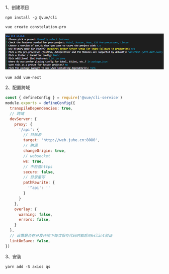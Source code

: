 1、创建项目

```VUE
npm install -g @vue/cli
```

```VUE
vue create constelation-pro
```

![image-20221010145701100](assets/image-20221010145701100.png)

```vue
vue add vue-next
```



2、配置跨域

```vue.config.js
const { defineConfig } = require('@vue/cli-service')
module.exports = defineConfig({
  transpileDependencies: true,
  // 跨域
  devServer: {
    proxy: {
      '/api': {
        // 目标源
        target: 'http://web.juhe.cn:8080',
        // 换源
        changeOrigin: true,
        // websocket
        ws: true,
        // 不检查https
        secure: false,
        // 目录重写
        pathRewrite: {
          '^api': ''
        }
      }
    },
    overlay: {
      warning: false,
      errors: false,
    }
  },
  // 设置是否在开发环境下每次保存代码时都启用eslint验证
  lintOnSave: false,
})
```



3、安装

```
yarn add -S axios qs
```

